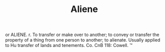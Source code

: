 ---
title: Aliene
letter: A
permalink: "/definitions/aliene.html"
body: 'or ALIENE. r. To transfer or make over to another; to convey or transfer the
  property of a thing from one person to another; to alienate. Usually applied to
  Hu transfer of lands and tenements. Co. CnB 118: Cowell. ™'
published_at: '2018-07-07'
layout: post
---